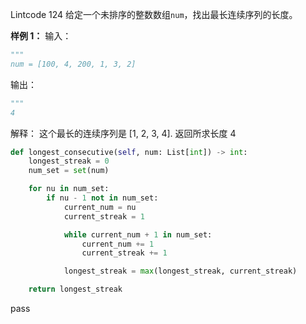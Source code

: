 Lintcode 124
给定一个未排序的整数数组`num`，找出最长连续序列的长度。


**样例 1：**
输入：
```python
"""
num = [100, 4, 200, 1, 3, 2]
```
输出：
```python
"""
4
```
解释：
这个最长的连续序列是 [1, 2, 3, 4]. 返回所求长度 4


```python
def longest_consecutive(self, num: List[int]) -> int:
	longest_streak = 0
	num_set = set(num)

	for nu in num_set:
		if nu - 1 not in num_set:
			current_num = nu
			current_streak = 1

			while current_num + 1 in num_set:
				current_num += 1
				current_streak += 1

			longest_streak = max(longest_streak, current_streak)

	return longest_streak
```
pass